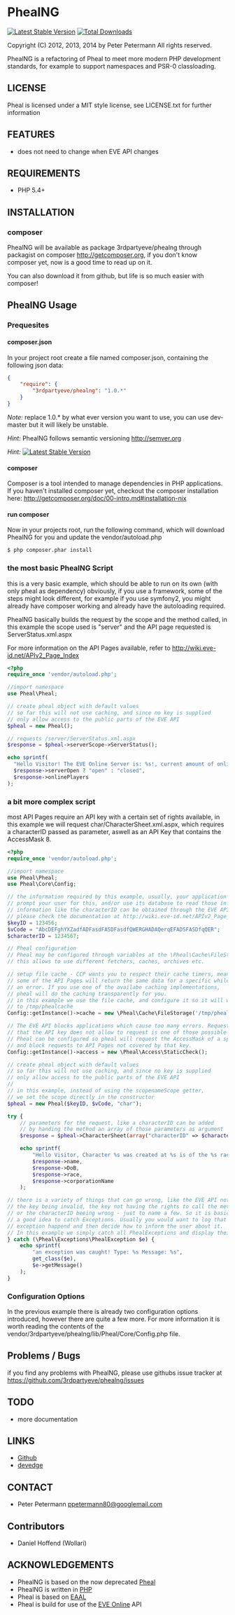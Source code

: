 # PhealNG
[![Latest Stable Version](https://poser.pugx.org/3rdpartyeve/phealng/v/stable.png)](https://packagist.org/packages/3rdpartyeve/phealng)
[![Total Downloads](https://poser.pugx.org/3rdpartyeve/phealng/downloads.png)](https://packagist.org/packages/3rdpartyeve/phealng)

Copyright (C) 2012, 2013, 2014 by Peter Petermann
All rights reserved.

PhealNG is a refactoring of Pheal to meet more modern PHP development standards, for example to support namespaces
and PSR-0 classloading.

## LICENSE
Pheal is licensed under a MIT style license, see LICENSE.txt
for further information

## FEATURES
- does not need to change when EVE API changes

## REQUIREMENTS
- PHP 5.4+

## INSTALLATION

### composer
PhealNG will be available as package 3rdpartyeve/phealng through packagist on composer http://getcomposer.org, if you
don't know composer yet, now is a good time to read up on it.

You can also download it from github, but life is so much easier with composer!

## PhealNG Usage

### Prequesites

#### composer.json
In your project root create a file named composer.json, containing
the following json data:

```json
{
    "require": {
        "3rdpartyeve/phealng": "1.0.*"
    }
}
```
_Note:_ replace 1.0.* by what ever version you want to use, you can use dev-master
but it will likely be unstable.

_Hint:_ PhealNG follows semantic versioning http://semver.org

_Hint:_ [![Latest Stable Version](https://poser.pugx.org/3rdpartyeve/phealng/v/stable.png)](https://packagist.org/packages/3rdpartyeve/phealng)

#### composer
Composer is a tool intended to manage dependencies in PHP applications.
If you haven't installed composer yet, checkout the composer installation here:
http://getcomposer.org/doc/00-intro.md#installation-nix

#### run composer
Now in your projects root, run the following command, which will
download PhealNG for you and update the vendor/autoload.php
```bash
$ php composer.phar install
```

### the most basic PhealNG Script
this is a very basic example, which should be able to run on its own
(with only pheal as dependency) obviously, if you use a framework, some
of the steps might look different, for example if you use symfony2,
you might already have composer working and already have the autoloading
required.

PhealNG basically builds the request by the scope and the method called,
in this example the scope used is "server" and the API page requested is
ServerStatus.xml.aspx

For more information on the API Pages available, refer to
http://wiki.eve-id.net/APIv2_Page_Index

```php
<?php
require_once 'vendor/autoload.php';

//import namespace
use Pheal\Pheal;

// create pheal object with default values
// so far this will not use caching, and since no key is supplied
// only allow access to the public parts of the EVE API
$pheal = new Pheal();

// requests /server/ServerStatus.xml.aspx
$response = $pheal->serverScope->ServerStatus();

echo sprintf(
  "Hello Visitor! The EVE Online Server is: %s!, current amount of online players: %s",
  $response->serverOpen ? "open" : "closed",
  $response->onlinePlayers
);
```

### a bit more complex script
most API Pages require an API key with a certain set of rights available,
in this example we will request char/CharacterSheet.xml.aspx, which requires
a characterID passed as parameter, aswell as an API Key that contains the
AccessMask 8.


```php
<?php
require_once 'vendor/autoload.php';

//import namespace
use Pheal\Pheal;
use Pheal\Core\Config;

// the information required by this example, usually, your application would
// prompt your user for this, and/or use its database to read those information
// information like the characterID can be obtained through the EVE API,
// please check the documentation at http://wiki.eve-id.net/APIv2_Page_Index for more information
$keyID = 123456;
$vCode = "AbcDEFghYXZadfADFasdFASDFasdfQWERGHADAQerqEFADSFASDfqQER";
$characterID = 1234567;

// Pheal configuration
// Pheal may be configured through variables at the \Pheal\Cache\FileStorage Singleton object
// this allows to use different fetchers, caches, archives etc.

// setup file cache - CCP wants you to respect their cache timers, meaning
// some of the API Pages will return the same data for a specific while, or worse
// an error. If you use one of the availabe caching implementations,
// pheal will do the caching transparently for you.
// in this example we use the file cache, and configure it so it will write the cache files
// to /tmp/phealcache
Config::getInstance()->cache = new \Pheal\Cache\FileStorage('/tmp/phealcache/');

// The EVE API blocks applications which cause too many errors. Requesting a page
// that the API key does not allow to request is one of those possible errors.
// Pheal can be configured so pheal will request the AccessMask of a specific key
// and block requests to API Pages not covered by that key.
Config::getInstance()->access = new \Pheal\Access\StaticCheck();

// create pheal object with default values
// so far this will not use caching, and since no key is supplied
// only allow access to the public parts of the EVE API
//
// in this example, instead of using the scopenameScope getter,
// we set the scope directly in the constructor
$pheal = new Pheal($keyID, $vCode, "char");

try {
    // parameters for the request, like a characterID can be added
    // by handing the method an array of those parameters as argument
    $response = $pheal->CharacterSheet(array("characterID" => $characterID));

    echo sprintf(
        "Hello Visitor, Character %s was created at %s is of the %s race and belongs to the corporation %s",
        $response->name,
        $response->DoB,
        $response->race,
        $response->corporationName
    );

// there is a variety of things that can go wrong, like the EVE API not responding,
// the key being invalid, the key not having the rights to call the method
// or the characterID beeing wrong - just to name a few. So it is basically
// a good idea to catch Exceptions. Usually you would want to log that the
// exception happend and then decide how to inform the user about it.
// In this example we simply catch all PhealExceptions and display their message
} catch (\Pheal\Exceptions\PhealException $e) {
    echo sprintf(
        "an exception was caught! Type: %s Message: %s",
        get_class($e),
        $e->getMessage()
    );
}
```

### Configuration Options
In the previous example there is already two configuration options introduced,
however there are quite a few more. For more information it is worth reading the
contents of the vendor/3rdpartyeve/phealng/lib/Pheal/Core/Config.php file.


## Problems / Bugs
if you find any problems with PhealNG, please use githubs issue tracker at https://github.com/3rdpartyeve/phealng/issues

## TODO
- more documentation

## LINKS
- [Github](http://github.com/3rdpartyeve/phealng)
- [devedge](http://devedge.eu/project/pheal/)

## CONTACT
- Peter Petermann <ppetermann80@googlemail.com>

## Contributors
- Daniel Hoffend (Wollari)

## ACKNOWLEDGEMENTS
- PhealNG is based on the now deprecated [Pheal](http://github.com/ppetermann/pheal)
- PhealNG is written in [PHP](http://php.net)
- Pheal is based on [EAAL](http://github.com/3rdpartyeve/eaal)
- Pheal is build for use of the [EVE Online](http://eveonline.com) API
